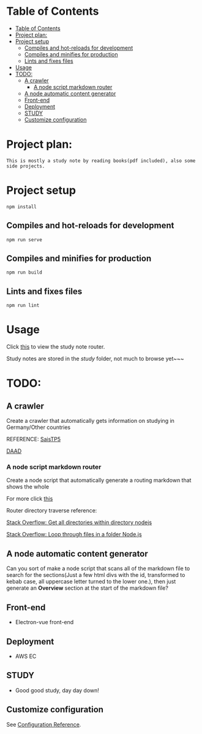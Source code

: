# Table of Contents
- [Table of Contents](#table-of-contents)
- [Project plan:](#project-plan)
- [Project setup](#project-setup)
  - [Compiles and hot-reloads for development](#compiles-and-hot-reloads-for-development)
  - [Compiles and minifies for production](#compiles-and-minifies-for-production)
  - [Lints and fixes files](#lints-and-fixes-files)
- [Usage](#usage)
- [TODO:](#todo)
  - [A crawler](#a-crawler)
    - [A node script markdown router](#a-node-script-markdown-router)
  - [A node automatic content generator](#a-node-automatic-content-generator)
  - [Front-end](#front-end)
  - [Deployment](#deployment)
  - [STUDY](#study)
  - [Customize configuration](#customize-configuration)

# Project plan:
    This is mostly a study note by reading books(pdf included), also some side projects.

# Project setup
```
npm install
```

## Compiles and hot-reloads for development
```
npm run serve
```

## Compiles and minifies for production
```
npm run build
```

## Lints and fixes files
```
npm run lint
```

# Usage
Click [this](./study/router.md) to view the study note router.

Study notes are stored in the *study* folder, not much to browse yet~~~


# TODO:
## A crawler
Create a crawler that automatically gets information on studying in Germany/Other countries

REFERENCE:
[SaisTP5](https://github.com/BugAngel/SaisTP5)

[DAAD](https://www.daad.de/en/)

### A node script markdown router
Create a node script that automatically generate a routing markdown that shows the whole 

For more click [this](./util/README.md)

Router directory traverse reference:

[Stack Overflow: Get all directories within directory nodejs](https://stackoverflow.com/questions/18112204/get-all-directories-within-directory-nodejs/24594123https://stackoverflow.com/questions/18112204/get-all-directories-within-directory-nodejs/24594123)

[Stack Overflow: Loop through files in a folder Node.js](https://stackoverflow.com/questions/32511789/looping-through-files-in-a-folder-node-js)

## A node automatic content generator
Can you sort of make a node script that scans all of the markdown file to search for the sections(Just a few html divs with the id, transformed to kebab case, all uppercase letter turned to the lower one.), then just generate an **Overview** section at the start of the markdown file?

## Front-end
- Electron-vue front-end

## Deployment
- AWS EC

## STUDY
- Good good study, day day down!


## Customize configuration
See [Configuration Reference](https://cli.vuejs.org/config/).
